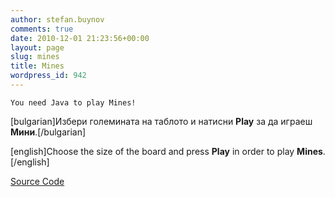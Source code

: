 ```yaml
---
author: stefan.buynov
comments: true
date: 2010-12-01 21:23:56+00:00
layout: page
slug: mines
title: Mines
wordpress_id: 942
---
```


	You need Java to play Mines!




[bulgarian]Избери големината на таблото и натисни **Play** за да играеш **Мини**.[/bulgarian]  

 [english]Choose the size of the board and press **Play** in order to play **Mines**. [/english]


[Source Code](https://github.com/buynov/Mines)

